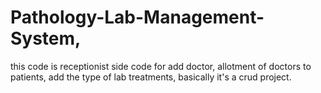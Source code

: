 # Pathology-Lab-Management-System,
this code is receptionist side code for add doctor, allotment of doctors to patients, add the type of lab treatments, basically it's a crud project.
